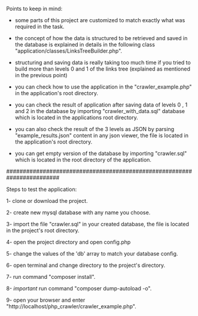 Points to keep in mind:

- some parts of this project are customized to match exactly what was required in the task.

- the concept of how the data is structured to be retrieved and saved in the database is explained in details in the following class "application/classes/LinksTreeBuilder.php".

- structuring and saving data is really taking too much time if you tried to build more than levels 0 and 1 of the links tree (explained as mentioned in the previous point)

- you can check how to use the application in the "crawler_example.php" in the application's root directory.

- you can check the result of application after saving data of levels 0 , 1 and 2 in the database by importing "crawler_with_data.sql" database which is located in the applications root directory.

- you can also check the result of the 3 levels as JSON by parsing "example_results.json" content in any json viewer, the file is located in the application's root directory.

- you can get empty version of the database by importing "crawler.sql" which is located in the root directory of the application.


########################################################################

Steps to test the application:

1- clone or download the project.

2- create new mysql database with any name you choose.

3- import the file "crawler.sql" in your created database, the file is located in the project's root directory.

4- open the project directory and open config.php 

5- change the values of the 'db' array to match your database config.

6- open terminal and change directory to the project's directory.

7- run command "composer install".

8- *important* run command "composer dump-autoload -o".

9- open your browser and enter "http://localhost/php_crawler/crawler_example.php".